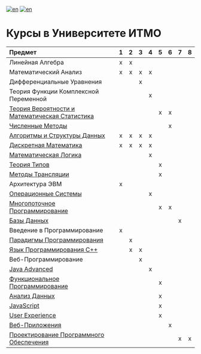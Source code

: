 [![en](https://img.shields.io/badge/lang-en-red.svg)](README.md) [![en](https://img.shields.io/badge/lang-ru-blue.svg)](README.ru.md)

# Курсы в Университете ИТМО

| Предмет                                                      |  1   |  2   |  3   |  4   |  5   |  6   |  7   |  8   |
| :----------------------------------------------------------- | :--: | :--: | :--: | :--: | :--: | :--: | :--: | :--: |
| Линейная Алгебра                                             |  x   |  x   |      |      |      |      |      |      |
| Математический Анализ                                        |  x   |  x   |  x   |  x   |      |      |      |      |
| Дифференциальные Уравнения                                   |      |      |  x   |      |      |      |      |      |
| Теория Функции Комплексной Переменной                        |      |      |      |  x   |      |      |      |      |
| [Теория Вероятности и Математическая Статистика](https://github.com/cannor147/itmo-pt) |      |      |      |      |  x   |  x   |      |      |
| [Численные Методы](https://github.com/cannor147/itmo-compute) |      |      |      |      |      |  x   |      |      |
| [Алгоритмы и Структуры Данных](https://github.com/cannor147/itmo-algo) |  x   |  x   |  x   |  x   |      |      |      |      |
| [Дискретная Математика](https://github.com/cannor147/itmo-dm) |  x   |  x   |  x   |  x   |      |      |      |      |
| [Математическая Логика](https://github.com/cannor147/itmo-mathlog) |      |      |      |  x   |      |      |      |      |
| [Теория Типов](https://github.com/cannor147/itmo-tt)         |      |      |      |      |  x   |      |      |      |
| [Методы Трансляции](https://github.com/cannor147/itmo-trans) |      |      |      |      |  x   |      |      |      |
| Архитектура ЭВМ                                              |  x   |      |      |      |      |      |      |      |
| [Операционные Системы](https://github.com/cannor147/itmo-os) |      |      |      |  x   |      |      |      |      |
| [Многопоточное Программирование](https://github.com/cannor147/itmo-mpp) |      |      |      |      |  x   |  x   |      |      |
| [Базы Данных](https://github.com/cannor147/itmo-db)          |      |      |      |      |      |      |  x   |      |
| Введение в Программирование                                  |  x   |      |      |      |      |      |      |      |
| [Парадигмы Программирования](https://github.com/cannor147/itmo-prog) |      |  x   |      |      |      |      |      |      |
| [Язык Программирования C++](https://github.com/cannor147/itmo-cpp) |      |  x   |  x   |      |      |      |      |      |
| Веб-Программирование                                         |      |      |  x   |      |      |      |      |      |
| [Java Advanced](https://github.com/cannor147/itmo-java)      |      |      |      |  x   |      |      |      |      |
| [Функциональное Программирование](https://github.com/cannor147/itmo-fp) |      |      |      |      |  x   |      |      |      |
| [Анализ Данных](https://github.com/cannor147/itmo-da)        |      |      |      |      |  x   |      |      |      |
| [JavaScript](https://github.com/cannor147/itmo-js)           |      |      |      |      |  x   |      |      |      |
| [User Experience](https://github.com/cannor147/itmo-ux)      |      |      |      |      |  x   |      |      |      |
| [Веб-Приложения](https://github.com/cannor147/itmo-webapp)   |      |      |      |      |      |  x   |      |      |
| [Проектирование Программного Обеспечения](https://github.com/cannor147/itmo-sd) |      |      |      |      |      |      |  x   |  x   |

